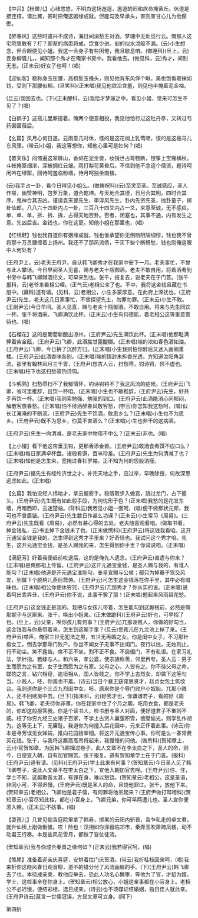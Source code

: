 <!-- { "loadSidebar": true } -->
【中吕】【粉蝶儿】心绪悠悠，不明白这场迤逗，迤逗的迟和疚命掩黄丘。休道是接连枝，谐比翼，甚时把俺这姻缘成就。但能勾及早承头，害则害甘心儿为他僝僽。

【醉春风】这些时遣兴不成诗，海日间消愁主对酒。梦魂中无处觅行云。俺那人这宅院里敢有？打？即渐的病患将成，饮食少进。刬的似水泄般不漏。(云)小生想念，但合眼便见小姐。我这一会身子有些困倦，我且歇息咱。(做睡科)(旦上，云)妾身柳眉儿，，闻知那个秀才在俺家书房中。我看他去。(做见科，云)秀才，间别无恙。(正末云)好女子也呵！(唱)

【迎仙客】稳称身玉压腰，高梳髻玉搔头，则见他背东风佯个瞅。美也饱看取袜如钧，受则下那腰似柳。(旦笑科)(正末唱)我见他欲沿含羞，则见他半掩着泥金袖。

(旦云)我回去也。(下)(正未醒科，云)我恰才梦寐之中。看见小姐，觉来可怎生不见了？(唱)

【白鹤子】这搭儿里厮撞着。俺两个便意相投，我见他恰行过这牡丹亭，又转过芍药圃蔷薇后。

【幺篇】风月心何日遂。云雨意几时休，怪的是这花梢上乳莺啼，恨的是这檐马儿东风骤。(带云)小姐，我这等想你，知他心里可是如何？(唱)

【普天乐】闷倚遍这翠屏山，香烬在泥金兽，妆镜世占弯畅断，银筝上宝雁横秋。斗帐掩篆烟浓，深被拥红云皱。雨打梨花黄昏后。不信到他不念这个儒流，题诗呵闲吟在绿窗，回诗呵羞临粉墙，待月呵独坐南楼。

(云)我手占一卦，看今日得见小姐么。(做祷祝科)(云)至灵至圣。至诚感应，圣人作易，幽赞神明，包罗万象，道合乾坤。与天地合其德，日月合其明，四时合其序，鬼神合其吉凶。谨请袁天罡先生、李淳风先生，卦内先贤先圣，抛卦童子，掷卦仙郎，八八六十四卦内占一卦，三百八十四爻内占一爻，来意至诚，无不感应。单、单、单，拆、拆、拆，占得天地否卦。否者，闭塞也，其事不通，内有发生之意。先凶后吉。金钱也，你在这更。知他小姐在那里也，(唱)

【红绣鞋】钱也我自道你有姻缘成就，钱也谁承望你无倒断阻隔绸缪，钱也我不曾将那十万贯腰缠着上扬州。我还不了那风流债，干买下些个断畅愁，钱也则俺这眼中人何处有？

(王府尹上，云)老夫王府尹。自认韩飞卿秀才在我家中安下一月。老夫事忙，不曾与此人攀话。今日早间圣人见喜，赐与老夫十瓶御酒。老夫不敢自用，将着酒肴到书旁中与韩飞卿蹲酒论文，可早来到也。张千，报复去，说老夫在于门首。(张千报科，云)老爷来看相公哩。(正气云)老相公来了也。不中，我将这金钱且藏在书册中。(藏科)道有请。(见科，云)老相公，小生多蒙厚意。在此府上深扰也。(王府尹云)先生，老夫这几日家事忙，不曾探望先土，勿罪勿罪。(正末云)小生不敢。(王尉尹云)今日早间。圣人见喜，赐与老夫十瓶御酒。不敢自用。将来与先生同饮一杯。张千将酒采。飞卿满饮此杯。(正末云)小生有何德能，着老相公这等重意管待也。(唱)

【石榴花】这的是葡萄新酿出凉州，(王府尹云)先生满饮此杯。(正末唱)他那耻满捧着紫金瓯，(王府尹云)飞卿，此酒胜甘露醍醐。(正未唱)端的浓如春色酒如油。(王府尹云)飞卿，今日拚了沉醉方归。(正末唱)小生我则怕你醉后又迷入画阁重楼。(王府尹云)此酒香味各别。(正末唱)端的锦封未拆香光透。方知道汝阳角涎流，那里有翰林风月三千首，(王府尹)想古人云，扫愁帚，钧诗钩，信不虚也。(正末唱)枉下也这扫愁帚钓诗钩。

【斗鹌鹑】扫愁帚扫不了我郁情怀，钓诗钩钓不了我这风流的症候。(王府尹云)飞卿，省可里推辞，且饮一杯咱。(正末唱)小生也不敢推辞，(王府尹云)先生，好共歹再饮一杯。(正末唱)我则索勉强、勉强的到口。(王府尹云)此酒能消心间郁闷，解散客旅春愁。(正末唱)怕不待酒醉春风敬客愁，(带云)你怎知我这愁呵，(唱)似长江淹淹的不断流。(王府尹云)先生不饮酒，敢思乡么？(正末唱)小生也不为思乡。(王府尹云)既不为思乡，你莫不害酒么？(正末唱)小生也非干的这病酒。

(王府尹云)先生一向清减，是老夫家中物用不中么？(正末云)非也。(唱)

【上小楼】看下他这帘垂玉钩，更那香添金兽。(王府尹云)敢酒食肴馔不应口么？(正末唱)每日家满卓杯盘。诸般肴馔，百味珍羞。(王府尹云)先生为何清减了也？(正末唱)知他是怎生来，宽掩过春衫罗袖，正不知为何的恁般消瘦。

(王府尹云)据先生有经纶济世之才。补完天地之手，应过举，早晚除授，何故深思远虑如此。(正末唱)

【幺篇】我怕没经人纬地才，拿云握雾手。稳情取步入蟾宫，跳过龙门，占下鳌头。(王府尹云)先生既有如此般手段，为何忧形于色？(正末唱)我愁的是花发东墙，月暗西即，云迷楚蚰。(背科云)我若见小姐一面呵，(唱)便不做那状元郎，我可也不曾眉皱。(王府尹云)先生数日作甚么功课？(正未云)小生常习《周易》。(三府尹云)先生既看《周易》，必然有甚心得的去处。老夫随喜观看咱。(做取书看。掉金钱私，云)书主掉下金钱未了也。(正末做慌科)(王府尹云)将这钱我看咱。这开元通宝金钱是我的。怎生得到这秀才手里来？好奇怪也。我试问这个秀才咱。先生，这开元通宝金钱，是圣人赐我的来，怎生得到你手里？你试说咱。(正末唱)

【满庭芳】好着我便趋前哎退后，这的是俺先人遗念。(王府尹云)谁遣与你来？(正末唱)是俺那祖上传留。(王府尹云)这开元通宝金钱，是圣人赐与我的，有谁人能勾？(正末唱)他道是开元通宝谁能勾，奉皇宣赐与公侯；都只为掉罨子驾交风友，到做下个脱稍儿燕侣莺俦。(王府尹云)可怎生这金钱落在你手里，其中必有暗昧也。(正末唱)相公你便休穷究，(王府尹云)兀那秀才？你从实的说。(正末唱)说着呵出乖弄丑，(王府尹云)你不说，此事干罢了那！(正末唱)题起来风雨替花愁。

(王府尹云)这金钱正是我的。我把与女孩儿带着，怎生能勾到这厮根前，必然是俺那妮子与这厮来。张千，唤出小姐来。(正末做跪科)(王府尹云)好也，可早招了也。(旦上，云)父亲，唤你孩儿有何事？(王府尹云)兀那泼贱人，你做的好勾当，这金钱我与你悬带着来，怎生到这厮手里？(旦云)您孩儿在九龙池上掉了来。(王府尹云)噤声，俺家三世无犯法之男，五世无再婚之女。你是闺中女子，不习那针指女工，倒去学那辱门败户。你岂不闻女子无事不出闺门。夜行以烛，无烛则止。行不动尘。笑不露齿。席不正不坐，割不正不食。不启偏门，不有私语。在家习礼法，学针指。若嫁与人，和六亲，孝公婆，使宗族称羡，邻里矜夸。圣人云：男子生而愿为之有室，女子生而愿为之有家。父母之心，人皆有之。你不待父母之命，媒妁之言，钻穴相窥，逾垣相从，国人皆贱之。你不学上古烈女，却做下这等勾当。小贱人，呸，你羞也不羞。(诗云)当日个襄王窈窕思贤才，赵贞女包土筑坟台。我则道你是个三贞九烈闺中女，呸，原来你是个辱门败户小奴胎。兀那小贱人，还不回绣房中去。(旦下)(指末科，云)好秀才也，你谦谦君子，看的好《周易》。韩飞卿，老夫待你非薄，你在我家中住了个月之期，吃用衣食，都是老夫的，你却这般报答我。你是个读书人，检书册与圣人对面，便好道君子不重则不威。枉了你穷九经三史诸子百家，不学上古贤人囊萤积雪，凿壁偷光，则学乱作胡为。这等无上下，无廉耻。我道你为何撞入后花园中，元来正怀着此事。(诗云)你本是寻芳误见女婵娟，推向花园拾翠钿。将这开元通宝传心事。你可是么一春常费买花钱。张千，与我将这厮高高吊将起来，我慢慢的问他。(做吊科)(贺知章上，云)小官贺知章。为因韩飞卿撺过卷子，此人文章不在李太白之下，圣人的命，则今，日便宣入朝，自有加官赐赏。张于报复。道有贺知章学士在于门首。(报科)(王府尹云)道有请。(见科)(王府尹云)学士此来有何事？(贺知章云)今日圣人见了韩飞卿卷子，说此人文章不在李太白之下，宣他入朝加官去哩。(王府尹云)住、住，学士不知，这厮欺吾太甚，有罪在身，难以恕饶。(贺知章云)老相公，这是圣语，非同小可，不得迟慢。(王府尹云)既是圣人的命，且饶他罪过。张千，放他下来。(贺知章云)老相公，飞卿他是君子儒，有何罪将他吊起来？(王府尹做打耳喑科)(贺知章云)小官尽知此柱，都在小官身上。飞卿兄弟，你可早两遭儿也。圣人宣你便须入朝。(正末云)不妨事。(唱)

【耍孩儿】几曾见偷香庭院里拿了韩寿，掷果的云阳内斩首，香乍私走的卓文君，就升仙桥上剐做骷髅。哎！险也！汉相如你涤器临邛市，秦弄玉吹箫跨凤楼，动不动君王行奏。本是些风花雪月，都做了笞仗徒流。

(贺知章云)我与你成合秦晋之缘何如？(正末云)我若得官呵，(唱)

【煞尾】准备着迎亲庆喜筵，安排着拦门庆贺酒。(带云)我折桂枝回来呵，(唱)我来折你这晓风春日观音柳，道不的错分付了风流画眉的手。(下)(王府尹云)韩飞卿去了也。本待成亲柬，教他应举去，恐此人功名心懒堕，等他为了官，才招为婿。学士，这桩事全在你身上。(贺知章云)相公放心，小姐这亲事都在小官身上。老相公不必迟慢，便结彩楼，选日成亲。(诗云)也不须媒证结婚姻，指日佳人就此亲。(王府尹诗云)莫言一世儒冠误，方显文章可立身。(同下)

第四折

